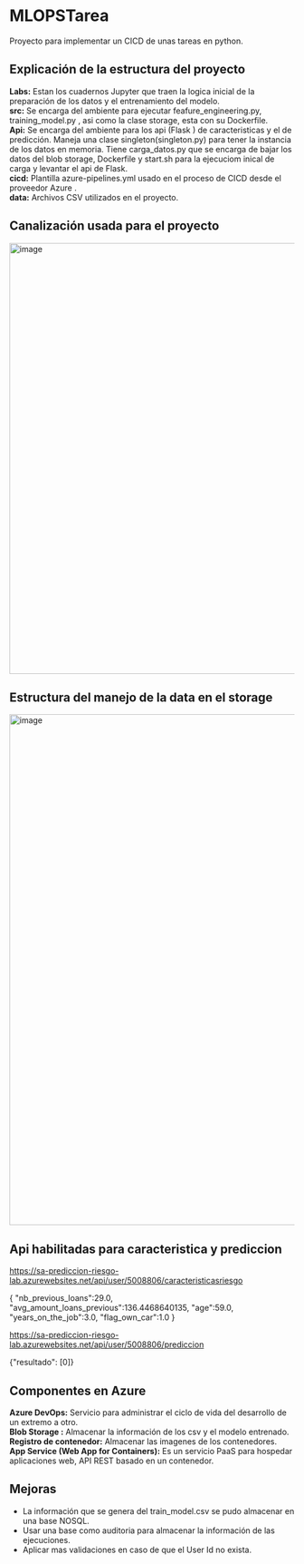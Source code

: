 # MLOPSTarea
Proyecto para implementar un CICD de unas tareas en python.

## Explicación de la estructura del proyecto
**Labs:** Estan los cuadernos Jupyter que traen la logica inicial de la preparación de los datos y el entrenamiento del modelo.<br>
**src:** Se encarga del ambiente para ejecutar  feafure_engineering.py, training_model.py , asi como la clase storage, esta con su Dockerfile.<br>
**Api:** Se encarga del ambiente para los api (Flask ) de caracteristicas y el de predicción. Maneja una clase singleton(singleton.py) para tener la instancia de los datos en memoria. Tiene carga_datos.py que se encarga de bajar los datos del blob storage, Dockerfile y start.sh para la ejecuciom inical de carga y levantar el api de Flask.<br>
**cicd:** Plantilla azure-pipelines.yml usado en el proceso de CICD desde el proveedor Azure .<br>
**data:** Archivos CSV utilizados en el proyecto.<br>


## Canalización usada para el proyecto
<img width="760" alt="image" src="https://user-images.githubusercontent.com/63362120/157254638-57bdde1c-ab74-4426-a10c-6c8a853a9a89.png">


## Estructura del manejo de la data en el storage
<img width="901" alt="image" src="https://user-images.githubusercontent.com/63362120/157252832-3fe681be-02dd-4c29-ab46-a486395f05c7.png">

## Api habilitadas para caracteristica y prediccion

https://sa-prediccion-riesgo-lab.azurewebsites.net/api/user/5008806/caracteristicasriesgo

{
   "nb_previous_loans":29.0,
   "avg_amount_loans_previous":136.4468640135,
   "age":59.0,
   "years_on_the_job":3.0,
   "flag_own_car":1.0
}

https://sa-prediccion-riesgo-lab.azurewebsites.net/api/user/5008806/prediccion

{"resultado": [0]}

## Componentes en Azure
**Azure DevOps:** Servicio para administrar el ciclo de vida del desarrollo de un extremo a otro.<br>
**Blob Storage :** Almacenar la información de los csv y el modelo entrenado.<br>
**Registro de contenedor:** Almacenar las imagenes de los contenedores.<br>
**App Service (Web App for Containers):** Es un servicio PaaS para hospedar aplicaciones web, API REST basado en un contenedor.<br>


## Mejoras 
- La información que se genera del train_model.csv se pudo almacenar en una base NOSQL.
- Usar una base como auditoria para almacenar la información de las ejecuciones.
- Aplicar mas validaciones en caso de que el User Id no exista.
